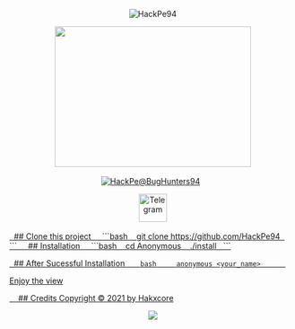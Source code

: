 <p align="center">
  <a><img title="HackPe94"src=">https://encrypted-tbn0.gstatic.com/images?q=tbn:ANd9GcRUgC_W5OvleqSWuDy5edCVhGthJceIftjLXw&usqp=CAU>" 
</p>
<p align="center">
  <img src="https://encrypted-tbn0.gstatic.com/images?q=tbn:ANd9GcS37HxXbwOnt7XG02T_uO9BTqv-ptbAvSoezA&usqp=CAU" width="350" height="250"/>
</p>
<p align="center">
<a href="#"><img title="HackPe@BugHunters94" src="https://img.shields.io/badge/-%20ANONYMOUS-green%3FcolorA%3D%2523ff0000%26colorB%3D%2523017e40"></a>
</p>
<p align="center">
  <a href="https://telegram.org/dl"><img title="Telegram" src="https://simpleicons.org/icons/telegram.svg" width="50" height="50"></a>
</p>
<p align="center">
<a href="https://github.com/hakxcore/followers">
</p>
  
## Clone this project
  
  ```bash
   git clone https://github.com/HackPe94
  ```
  
  ## Installation
  
  ```bash
   cd Anonymous
   ./install
  ``` 

  ## After Sucessful Installation
   
   ```bash
    anonymous <your_name>
   ```
  
  <p>Enjoy the view</p>
  
  ## Credits
Copyright © 2021 by <a href="https://github.com/hakxcore">Hakxcore</a>
  
  
<p align="center">
  <img src="https://profile-counter.glitch.me/Anonymous/count.svg" />
</p>
